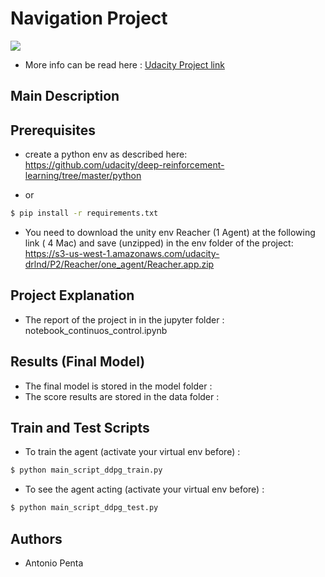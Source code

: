 

#  Navigation Project

![](https://user-images.githubusercontent.com/10624937/42135619-d90f2f28-7d12-11e8-8823-82b970a54d7e.gif)

- More info can be read here : [Udacity Project link](https://github.com/udacity/deep-reinforcement-learning/tree/master/p1_navigation)


## Main Description




## Prerequisites

- create a python env as described here: https://github.com/udacity/deep-reinforcement-learning/tree/master/python

- or

```sh
$ pip install -r requirements.txt
```


- You need to download the unity env Reacher (1 Agent) at the following link ( 4 Mac) and save (unzipped) in the env folder of the project: https://s3-us-west-1.amazonaws.com/udacity-drlnd/P2/Reacher/one_agent/Reacher.app.zip


## Project Explanation

- The report of the project in in the jupyter folder : notebook_continuos_control.ipynb


## Results (Final Model)

- The final model is stored in  the model folder :
- The score results are stored in the data folder :


## Train and Test Scripts


- To train the agent (activate your virtual env before) :
```sh
$ python main_script_ddpg_train.py
```

- To see the agent acting (activate your virtual env before) :
```sh
$ python main_script_ddpg_test.py
```





## Authors
- Antonio Penta